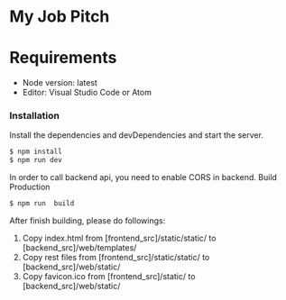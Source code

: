 # My Job Pitch
# Requirements
  - Node version: latest
  - Editor: Visual Studio Code or Atom
### Installation
Install the dependencies and devDependencies and start the server.
```sh
$ npm install
$ npm run dev
```
In order to call backend api, you need to enable CORS in backend.
Build Production
```sh
$ npm run  build
```
After finish building, please do followings:
1. Copy index.html from [frontend_src]/static/static/ to [backend_src]/web/templates/
2. Copy rest files from [frontend_src]/static/static/ to [backend_src]/web/static/
3. Copy favicon.ico from [frontend_src]/static/ to [backend_src]/web/static/
